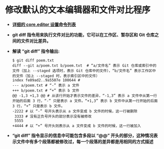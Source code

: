 # 修改默认的文本编辑器和文件对比程序

- **[详细的 core.editor 设置命令列表](https://git-scm.com/book/en/v2/Appendix-C%3A-Git-Commands-Setup-and-Config)**

- **git diff 指令用来执行文件对比的功能，它可以在工作区、暂存区和 Git 仓库之间的文件对比差异。**

- **解读 “git diff” 指令输出:**

    ```
    $ git diff poem.txt
    diff --git a/poem.txt b/poem.txt  # “a/文件名” 表示 Git 仓库或索引中的文件（加上 --staged 选项时，表示 Git 仓库中的文件），“b/文件名” 表示工作区中的文件（加上 --staged 时，表示索引区中的文件）
    index fe09ad2..9a5507e 100644 # 
    --- a/poem.txt # “-” 表示 a 文件
    +++ b/poem.txt # “+” 表示 b 文件
    @@ -1,3 +1,3 @@ # 从该行开始才表示文件的差异，“-1,3” 表示 a 文件中从第一行开始的后面 3 行，“-” 只是表示 a 文件。“+1,3” 表示 b 文件中从第一行开始的后面 3 行，“+” 只是表示 b 文件。
    -2222 # 以 “-” 号开头表示从 a 文件变成 b 文件的时候，这一行被删除
     3333 # 没有正负号开头的部分表示没有被修改
     5555
    +4444 # 以 “+” 号开头则表示从 a 文件变成 b 文件的时候，这一行被加入
    ```
    
- **“git diff” 指令显示的信息中可能包含多段以 “@@” 开头的部分，这种情况表示文件中有多个段落都被修改过，每一个段落的差异都是用相同的方式描述**



